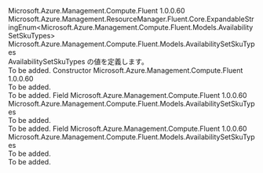 <Type Name="AvailabilitySetSkuTypes" FullName="Microsoft.Azure.Management.Compute.Fluent.Models.AvailabilitySetSkuTypes">
  <TypeSignature Language="C#" Value="public class AvailabilitySetSkuTypes : Microsoft.Azure.Management.ResourceManager.Fluent.Core.ExpandableStringEnum&lt;Microsoft.Azure.Management.Compute.Fluent.Models.AvailabilitySetSkuTypes&gt;" />
  <TypeSignature Language="ILAsm" Value=".class public auto ansi beforefieldinit AvailabilitySetSkuTypes extends Microsoft.Azure.Management.ResourceManager.Fluent.Core.ExpandableStringEnum`1&lt;class Microsoft.Azure.Management.Compute.Fluent.Models.AvailabilitySetSkuTypes&gt;" />
  <TypeSignature Language="DocId" Value="T:Microsoft.Azure.Management.Compute.Fluent.Models.AvailabilitySetSkuTypes" />
  <TypeSignature Language="VB.NET" Value="Public Class AvailabilitySetSkuTypes&#xA;Inherits ExpandableStringEnum(Of AvailabilitySetSkuTypes)" />
  <TypeSignature Language="F#" Value="type AvailabilitySetSkuTypes = class&#xA;    inherit ExpandableStringEnum&lt;AvailabilitySetSkuTypes&gt;" />
  <AssemblyInfo>
    <AssemblyName>Microsoft.Azure.Management.Compute.Fluent</AssemblyName>
    <AssemblyVersion>1.0.0.60</AssemblyVersion>
  </AssemblyInfo>
  <Base>
    <BaseTypeName>Microsoft.Azure.Management.ResourceManager.Fluent.Core.ExpandableStringEnum&lt;Microsoft.Azure.Management.Compute.Fluent.Models.AvailabilitySetSkuTypes&gt;</BaseTypeName>
    <BaseTypeArguments>
      <BaseTypeArgument TypeParamName="!0">Microsoft.Azure.Management.Compute.Fluent.Models.AvailabilitySetSkuTypes</BaseTypeArgument>
    </BaseTypeArguments>
  </Base>
  <Interfaces />
  <Docs>
    <summary>
            AvailabilitySetSkuTypes の値を定義します。
            </summary>
    <remarks>To be added.</remarks>
  </Docs>
  <Members>
    <Member MemberName=".ctor">
      <MemberSignature Language="C#" Value="public AvailabilitySetSkuTypes ();" />
      <MemberSignature Language="ILAsm" Value=".method public hidebysig specialname rtspecialname instance void .ctor() cil managed" />
      <MemberSignature Language="DocId" Value="M:Microsoft.Azure.Management.Compute.Fluent.Models.AvailabilitySetSkuTypes.#ctor" />
      <MemberSignature Language="VB.NET" Value="Public Sub New ()" />
      <MemberType>Constructor</MemberType>
      <AssemblyInfo>
        <AssemblyName>Microsoft.Azure.Management.Compute.Fluent</AssemblyName>
        <AssemblyVersion>1.0.0.60</AssemblyVersion>
      </AssemblyInfo>
      <Parameters />
      <Docs>
        <summary>To be added.</summary>
        <remarks>To be added.</remarks>
      </Docs>
    </Member>
    <Member MemberName="Managed">
      <MemberSignature Language="C#" Value="public static readonly Microsoft.Azure.Management.Compute.Fluent.Models.AvailabilitySetSkuTypes Managed;" />
      <MemberSignature Language="ILAsm" Value=".field public static initonly class Microsoft.Azure.Management.Compute.Fluent.Models.AvailabilitySetSkuTypes Managed" />
      <MemberSignature Language="DocId" Value="F:Microsoft.Azure.Management.Compute.Fluent.Models.AvailabilitySetSkuTypes.Managed" />
      <MemberSignature Language="VB.NET" Value="Public Shared ReadOnly Managed As AvailabilitySetSkuTypes " />
      <MemberSignature Language="F#" Value=" staticval mutable Managed : Microsoft.Azure.Management.Compute.Fluent.Models.AvailabilitySetSkuTypes" Usage="Microsoft.Azure.Management.Compute.Fluent.Models.AvailabilitySetSkuTypes.Managed" />
      <MemberType>Field</MemberType>
      <AssemblyInfo>
        <AssemblyName>Microsoft.Azure.Management.Compute.Fluent</AssemblyName>
        <AssemblyVersion>1.0.0.60</AssemblyVersion>
      </AssemblyInfo>
      <ReturnValue>
        <ReturnType>Microsoft.Azure.Management.Compute.Fluent.Models.AvailabilitySetSkuTypes</ReturnType>
      </ReturnValue>
      <Docs>
        <summary>To be added.</summary>
        <remarks>To be added.</remarks>
      </Docs>
    </Member>
    <Member MemberName="Unmanaged">
      <MemberSignature Language="C#" Value="public static readonly Microsoft.Azure.Management.Compute.Fluent.Models.AvailabilitySetSkuTypes Unmanaged;" />
      <MemberSignature Language="ILAsm" Value=".field public static initonly class Microsoft.Azure.Management.Compute.Fluent.Models.AvailabilitySetSkuTypes Unmanaged" />
      <MemberSignature Language="DocId" Value="F:Microsoft.Azure.Management.Compute.Fluent.Models.AvailabilitySetSkuTypes.Unmanaged" />
      <MemberSignature Language="VB.NET" Value="Public Shared ReadOnly Unmanaged As AvailabilitySetSkuTypes " />
      <MemberSignature Language="F#" Value=" staticval mutable Unmanaged : Microsoft.Azure.Management.Compute.Fluent.Models.AvailabilitySetSkuTypes" Usage="Microsoft.Azure.Management.Compute.Fluent.Models.AvailabilitySetSkuTypes.Unmanaged" />
      <MemberType>Field</MemberType>
      <AssemblyInfo>
        <AssemblyName>Microsoft.Azure.Management.Compute.Fluent</AssemblyName>
        <AssemblyVersion>1.0.0.60</AssemblyVersion>
      </AssemblyInfo>
      <ReturnValue>
        <ReturnType>Microsoft.Azure.Management.Compute.Fluent.Models.AvailabilitySetSkuTypes</ReturnType>
      </ReturnValue>
      <Docs>
        <summary>To be added.</summary>
        <remarks>To be added.</remarks>
      </Docs>
    </Member>
  </Members>
</Type>